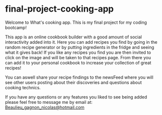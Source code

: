 # final-project-cooking-app

Welcome to What's cooking app. This is my final project for my coding bootcamp!

This app is an online cookbook builder with a good amount of social interactivity added into it.
Here you can add recipes you find by going in the random recipe generator or by putting ingredients in the fridge and seeing what it gives back!
If you like any recipes you find you are then invited to click on the image and will be taken to that recipes page. From there you can add it to your personal cookbook to increase your collection of great recipes!

You can aswell share your recipe findings to the newsFeed where you will see other users posting about their discoveries and questions about cooking technics.

If you have any questions or any features you liked to see being added please feel free to message me by email at:
Beaulieu_gagnon_nicolas@hotmail.com
